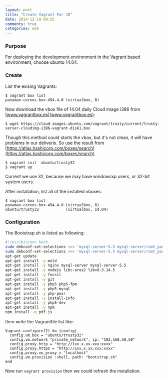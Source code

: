 ```yaml
---
layout: post
title: "Create Vagrant For JD"
date: 2014-12-19 09:55
comments: true
categories: web
---
```

### Purpose
For deploying the development environment in the Vagrant based environment, choose ubuntu 14.04.    
### Create
List the exising Vagrants:    

```
$ vagrant box list
panamax-coreos-box-494.4.0 (virtualbox, 0)

```
Now download the vbox file of 14.04 daily Cloud image i386 from [www.vagrantbox.es](www.vagrantbox.es):     

```
$ wget https://cloud-images.ubuntu.com/vagrant/trusty/current/trusty-server-cloudimg-i386-vagrant-disk1.box

```
Though this method could starts the vbox, but it's not clean, it will have problems in our deliveris.  So use the result from [https://atlas.hashicorp.com/boxes/search](https://atlas.hashicorp.com/boxes/search)     

```
$ vagrant init  ubuntu/trusty32
$ vagrant up

```
Current we use 32, because we may have windowsxp users, or 32-bit system users.   

After installation, list all of the installed vboxes:    

```
$ vagrant box list
panamax-coreos-box-494.4.0 (virtualbox, 0)
ubuntu/trusty32            (virtualbox, 14.04)

```
### Configuration
The Bootstrap.sh is listed as following:     

``` sh
#!/usr/bin/env bash
sudo debconf-set-selections <<< 'mysql-server-5.5 mysql-server/root_password password rootpass'
sudo debconf-set-selections <<< 'mysql-server-5.5 mysql-server/root_password_again password rootpass'
apt-get update
apt-get install -y meld
apt-get install -y nginx mysql-server mysql-server-5.5
apt-get install -y nodejs libc-ares2 libv8-3.14.5
apt-get install -y fossil
apt-get install -y git
apt-get install -y php5 php5-fpm
apt-get install -y php5-mysql
apt-get install -y php-pear
apt-get install -y install-info
apt-get install -y php5-dev
apt-get install -y npm
npm install -g pdf.js

```
then write the Vagrantfile list like:    

```
Vagrant.configure(2) do |config|
  config.vm.box = "ubuntu/trusty32"
  config.vm.network "private_network", ip: "192.168.50.50"
  config.proxy.http = "http://1xx.x.xx.xxx:xxxx"
  config.proxy.https = "http://1xx.x.xx.xxx:xxxx"
  config.proxy.no_proxy = "localhost"
  config.vm.provision :shell, path: "bootstrap.sh"
end

```
Now run `vagrant provision` then we could refresh the installation.    
